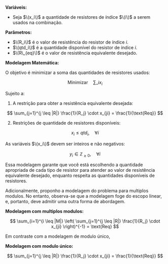 **Variáveis:**

- Seja $\(x_i\)$ a quantidade de resistores de índice $\(i\)$ a serem usados na combinação.

**Parâmetros:**

- $\(R_i\)$ é o valor de resistência do resistor de índice $i$.
- $\(qtd_i\)$ é a quantidade disponível do resistor de índice $i$.
- $\(R\_{eq}\)$ é o valor de resistência equivalente desejado.

**Modelagem Matemática:**

O objetivo é minimizar a soma das quantidades de resistores usados:

$$
\text{Minimizar} \quad \sum\_{i} x_i
$$

Sujeito a:

1. A restrição para obter a resistência equivalente desejada:

$$
\sum_{j=1}^{j \leq |R|} \frac{1}{R_j} \cdot x_{ji} = \frac{1}{\text{Req}}
$$

2. Restrições de quantidade de resistores disponíveis:

$$
x_i \leq qtd_i, \quad \forall i
$$

As variáveis $\(x_i\)$ devem ser inteiros e não negativos:

$$
y_i \in \mathbb{Z}_{\geq 0}, \quad \forall i
$$

Essa modelagem garante que você está escolhendo a quantidade apropriada de cada tipo de resistor para atender ao valor de resistência equivalente desejado, enquanto respeita as quantidades disponíveis de resistores.

Adicionalmente, proponho a modelagem do problema para multiplos modulos. No entanto, observa-se que a modelagem foge do escopo linear, e, portanto, deve admitir uma outra forma de abordagem.

**Modelagem com multiplos modulos:**

$$
\sum_{i=1}^{i \leq |M|} \left( \sum_{j=1}^{j \leq |R|} \frac{1}{R_j} \cdot x_{ji} \right)^{-1} = \text{Req}
$$

Em contraste com a modelagem de modulo único,

**Modelagem com modulo único:**

$$
\sum_{j=1}^{j \leq |R|} \frac{1}{R_j} \cdot x_{ji} = \frac{1}{\text{Req}}
$$
